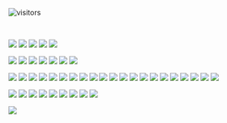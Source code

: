![visitors](https://visitor-badge.laobi.icu/badge?page_id=GuoFlight.GuoFlight)


<br>

<!-- 我的标签 -->
<img src="https://img.shields.io/badge/SRE-BDEF0A"/>  <img src="https://img.shields.io/badge/DevOps-7944B7"/>  <img src="https://img.shields.io/badge/Programmer-F034C1"/>  <img src="https://img.shields.io/badge/DevOps-7944B7"/>  <img src="https://img.shields.io/badge/混沌工程-E5FB6B"/> 

<img src="https://img.shields.io/badge/Golang-36DF35"/>  <img src="https://img.shields.io/badge/Python-A21C68"/>  <img src="https://img.shields.io/badge/Shell-6AB204"/>  <img src="https://img.shields.io/badge/Vue-B7CD3D"/>  <img src="https://img.shields.io/badge/Lua-E38105"/>  <img src="https://img.shields.io/badge/Cisco-A21C68"/> <img src="https://img.shields.io/badge/HUAWEI/H3C-D1C667"/>

<img src="https://img.shields.io/badge/Linux-499C9F"/>  <img src="https://img.shields.io/badge/K8s-8A2BE2"/>  <img src="https://img.shields.io/badge/Docker-468B58"/>  <img src="https://img.shields.io/badge/Nginx-C76813"/> <img src="https://img.shields.io/badge/Ansible-2C12EF"/>  <img src="https://img.shields.io/badge/Keepalived-24821A"/>  <img src="https://img.shields.io/badge/LVS-F33165"/>  <img src="https://img.shields.io/badge/Openldap-AED54C"/>  <img src="https://img.shields.io/badge/ApiSix-FBD0E5"/>  <img src="https://img.shields.io/badge/dnsmasq-A21C68"/> <img src="https://img.shields.io/badge/PowerDNS-6AB204"/>  <img src="https://img.shields.io/badge/ChinaDNS-F034C1"/> <img src="https://img.shields.io/badge/Prometheus-231439"/> <img src="https://img.shields.io/badge/Exporters-167077"/>  <img src="https://img.shields.io/badge/FlashCat-F034C1"/>  <img src="https://img.shields.io/badge/MySQL-18D299"/>  <img src="https://img.shields.io/badge/Etcd-DF2275"/>  <img src="https://img.shields.io/badge/Minio-2A6DC4"/>  <img src="https://img.shields.io/badge/Zookeeper-30A096"/>  <img src="https://img.shields.io/badge/Kafka-FF2C95"/>  <img src="https://img.shields.io/badge/Gitlab-2D0CFC"/>

<img src="https://img.shields.io/badge/DNS-D1C667"/>  <img src="https://img.shields.io/badge/http-AED54C"/>  <img src="https://img.shields.io/badge/TCP-231439"/>  <img src="https://img.shields.io/badge/UDP-C6108E"/>  <img src="https://img.shields.io/badge/OSPF-8708F3"/>  <img src="https://img.shields.io/badge/RIP-C17F2F"/>  <img src="https://img.shields.io/badge/EIGRP-1176D0"/>  <img src="https://img.shields.io/badge/NAT-F59FDE"/>  <img src="https://img.shields.io/badge/STP-FBD0E5"/>


![](https://stats.justsong.cn/api/csdn?id=NetRookieX&theme=dark)


<!-- 

<img src="https://img.shields.io/static/v1?label=Program&message=Golang&color=blue"/>  <img src="https://img.shields.io/static/v1?label=Program&message=Python&color=blue"/>  <img src="https://img.shields.io/static/v1?label=Program&message=Shell&color=blue"/>  <img src="https://img.shields.io/static/v1?label=Program&message=Lua&color=blue"/>

-->